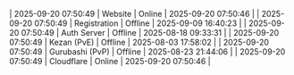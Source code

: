 | 2025-09-20 07:50:49 | Website | Online | 2025-09-20 07:50:46 |
| 2025-09-20 07:50:49 | Registration | Offline | 2025-09-09 16:40:23 |
| 2025-09-20 07:50:49 | Auth Server | Offline | 2025-08-18 09:33:31 |
| 2025-09-20 07:50:49 | Kezan (PvE) | Offline | 2025-08-03 17:58:02 |
| 2025-09-20 07:50:49 | Gurubashi (PvP) | Offline | 2025-08-23 21:44:06 |
| 2025-09-20 07:50:49 | Cloudflare | Online | 2025-09-20 07:50:46 |
